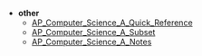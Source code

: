 * **other**
    * [AP_Computer_Science_A_Quick_Reference](ap/csa/other/AP_Computer_Science_A_Quick_Reference.md)
    * [AP_Computer_Science_A_Subset](ap/csa/other/AP_Computer_Science_A_Subset.md)
    * [AP_Computer_Science_A_Notes](ap/csa/other/AP_Computer_Science_A_Notes.md)
    